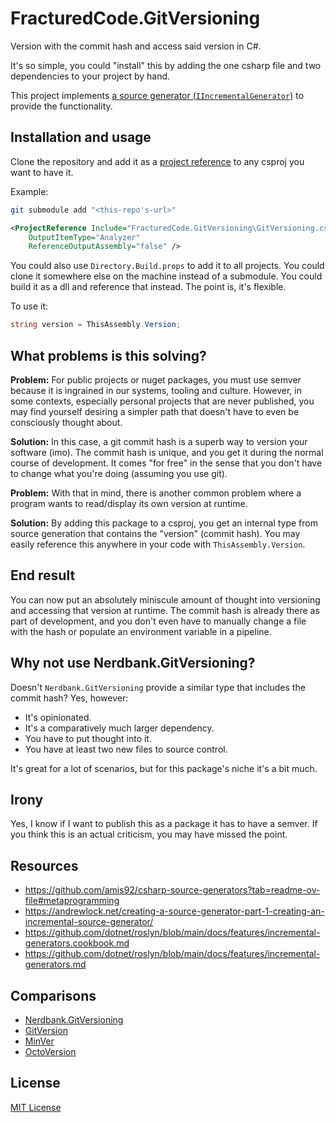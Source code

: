 # FracturedCode.GitVersioning

Version with the commit hash and access said version in C#.

It's so simple, you could "install" this by adding the one csharp file and 
two dependencies to your project by hand.

This project implements [a source generator (`IIncrementalGenerator`)](https://github.com/dotnet/roslyn/blob/main/docs/features/incremental-generators.md) to 
provide the functionality.

## Installation and usage

Clone the repository and add it as a [project reference](https://learn.microsoft.com/en-us/dotnet/core/tools/dotnet-add-reference) to any csproj you 
want to have it.

Example:
```Bash
git submodule add "<this-repo's-url>"
```
```xml
<ProjectReference Include="FracturedCode.GitVersioning\GitVersioning.csproj"
    OutputItemType="Analyzer"
    ReferenceOutputAssembly="false" />
```

You could also use `Directory.Build.props` to add it to all 
projects. You could clone it somewhere else on the machine instead of a 
submodule. You could build it as a dll and reference that instead. The point 
is, it's flexible.

To use it:

```csharp
string version = ThisAssembly.Version;
```

## What problems is this solving?

**Problem:** For public projects or nuget packages, you must use semver because 
it is 
ingrained in our systems, tooling and culture. However, in some contexts, 
especially personal projects that are never published, you may find yourself 
desiring a 
simpler path that doesn't have to even be consciously thought about.

**Solution:** In this case, a git commit hash is a superb way to version your 
software (imo). The 
commit hash is unique, and you get it during the normal course of 
development. It comes "for free" in the sense that you don't have to change 
what you're doing (assuming you use git).

**Problem:** With that in mind, there is another common problem where a program 
wants to read/display its own version at runtime.

**Solution:** By adding this package to a csproj, you get an internal type 
from source generation that contains the "version" (commit hash). You may 
easily reference this anywhere in your code with `ThisAssembly.Version`.

## End result

You can now put an absolutely miniscule amount of thought into versioning 
and accessing that version at runtime. 
The commit hash is already there as part of development, and you don't even have
to manually change a file with the hash or populate an environment variable 
in a pipeline.

## Why not use Nerdbank.GitVersioning?

Doesn't `Nerdbank.GitVersioning` provide a similar type that includes the 
commit hash? Yes, however:

- It's opinionated.
- It's a comparatively much larger dependency.
- You have to put thought into it.
- You have at least two new files to source control.

It's great for a lot of scenarios, but for this package's niche it's 
a bit much.

## Irony

Yes, I know if I want to publish this as a package it has to have a semver. If 
you think this is an actual criticism, you may have missed the point.

## Resources
- https://github.com/amis92/csharp-source-generators?tab=readme-ov-file#metaprogramming
- https://andrewlock.net/creating-a-source-generator-part-1-creating-an-incremental-source-generator/
- https://github.com/dotnet/roslyn/blob/main/docs/features/incremental-generators.cookbook.md
- https://github.com/dotnet/roslyn/blob/main/docs/features/incremental-generators.md

## Comparisons
- [Nerdbank.GitVersioning](https://github.com/dotnet/Nerdbank.GitVersioning)
- [GitVersion](https://gitversion.net/)
- [MinVer](https://github.com/adamralph/minver)
- [OctoVersion](https://github.com/OctopusDeploy/OctoVersion)

## License

[MIT License](./LICENSE)
